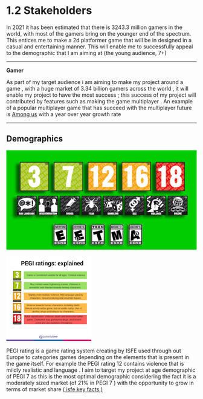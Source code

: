 # 1.2 Stakeholders

In 2021 it has been estimated that there is 3243.3 million gamers in the world, with most of the gamers bring on the younger end of the spectrum. This entices me to make a 2d platformer game that will be in designed in a casual and entertaining manner. This will enable me to successfully appeal to the demographic that I am aiming at (the young audience, 7+)

****

**Gamer**&#x20;

As part of my target audience i am aiming to make my project around a game , with a huge  market of 3.34 billion gamers  across the world , it will enable my project to have the most success  ; this success of my project will contributed by  features such as making the game multiplayer . An example of a popular multiplayer game that has succeed with the multiplayer future is [Among us](../reference-page.md) with a year over year growth rate&#x20;





****



## Demographics



![](<../.gitbook/assets/image (1) (2) (1).png>)



![](<../.gitbook/assets/image (2).png>)

PEGI rating is a game rating system creating by ISFE used through out Europe to categories   games depending on the elements that is present in the game itself. For example the PEGI rating 12 contains violence that is  mildly realistic and language . I aim to target my project at  age demographic of  PEGI 7 as this is the most optimal demographic considering the fact it is a moderately sized market  (of 21% in PEGI  7  ) with the opportunity to grow in terms of market share [( isfe key facts ) ](../reference-page.md)&#x20;





